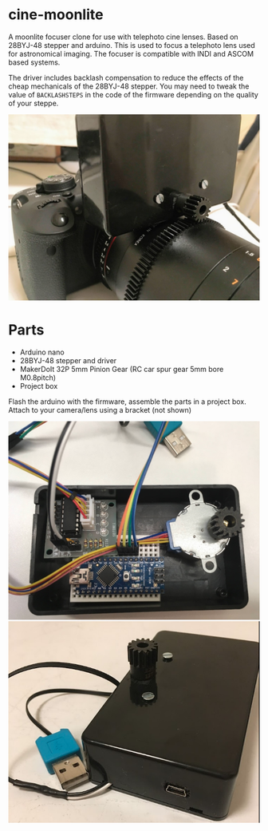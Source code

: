 # cine-moonlite

A moonlite focuser clone for use with telephoto cine lenses. Based on 28BYJ-48 stepper and arduino. This is used to focus a telephoto lens used for astronomical imaging. The focuser is compatible with INDI and ASCOM based systems.

The driver includes backlash compensation to reduce the effects of the cheap mechanicals of the 28BYJ-48 stepper. You may need to tweak the value of `BACKLASHSTEPS` in the code of the firmware depending on the quality of your steppe.

<img src="/resources/onlens.png" alt="parts" width="600"/>

# Parts

* Arduino nano
* 28BYJ-48 stepper and driver
* MakerDoIt 32P 5mm Pinion Gear (RC car spur gear 5mm bore M0.8pitch)
* Project box

Flash the arduino with the firmware, assemble the parts in a project box. Attach to your camera/lens using a bracket (not shown)

<img src="/resources/parts.png" alt="parts" width="600"/>


<img src="/resources/assembled.png" alt="parts" width="600"/>

